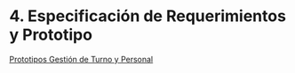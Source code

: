 # 4. Especificación de Requerimientos y Prototipo

[Prototipos Gestión de Turno y Personal](https://www.figma.com/design/xIH8zEzTMVhIH4KvnL8K3z/Untitled?node-id=0-1&node-type=canvas&t=GQMYIFOXBaODuCud-0)
